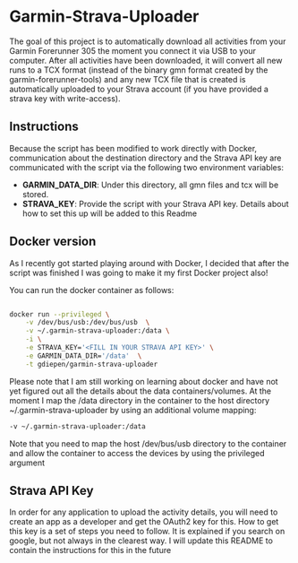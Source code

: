 # Garmin-Strava-Uploader

The goal of this project is to automatically download all activities from your Garmin Forerunner 305 the moment you connect it via USB to your computer. After all activities have been downloaded, it will convert all new runs to a TCX format (instead of the binary gmn format created by the garmin-forerunner-tools) and any new TCX file that is created is automatically uploaded to your Strava account (if you have provided a strava key with write-access).



## Instructions

Because the script has been modified to work directly with Docker, communication about the destination directory and the Strava API key are communicated with the script via the following two environment variables:
- __GARMIN_DATA_DIR__: Under this directory, all gmn files and tcx will be stored.
- __STRAVA_KEY__: Provide the script with your Strava API key. Details about how to set this up will be added to this Readme

## Docker version

As I recently got started playing around with Docker, I decided that after the script was finished I was going to make it my first Docker project also! 

You can run the docker container as follows:
``` bash

docker run --privileged \
	-v /dev/bus/usb:/dev/bus/usb  \
	-v ~/.garmin-strava-uploader:/data \
	-i \
	-e STRAVA_KEY='<FILL IN YOUR STRAVA API KEY>' \
	-e GARMIN_DATA_DIR='/data'  \
	-t gdiepen/garmin-strava-uploader
```

Please note that I am still working on learning about docker and have not yet figured out all the details about the data containers/volumes. At the moment I map the /data directory in the container to the host directory ~/.garmin-strava-uploader by using an additional volume mapping:
``` bash
-v ~/.garmin-strava-uploader:/data
```

Note that you need to map the host /dev/bus/usb directory to the container and allow the container to access the devices by using the privileged argument

## Strava API Key
In order for any application to upload the activity details, you will need to create an app as a developer and get the OAuth2 key for this. How to get this key is a set of steps you need to follow. It is explained if you search on google, but not always in the clearest way. I will update this README to contain the instructions for this in the future
